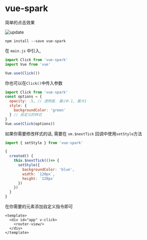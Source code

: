# vue-spark

简单的点击效果

![update](https://i.loli.net/2020/05/03/q7vXomTzY2sECVU.gif)

```
npm install --save vue-spark
```

在 `main.js` 中引入,

```js
import Click from 'vue-spark'
import Vue from 'vue'

Vue.use(Click())

```

你也可以在`Click()`中传入参数

```js
import Click from 'vue-spark'
const options = {
  opacity: .5, // 透明度. 最小0.1, 最大1
  style: {
    backgroundColor: 'green'
  } // 自定义的样式
}
Vue.use(Click(options))
```

如果你需要修改样式的话, 需要在 `vm.$nextTick` 回调中使用`setStyle`方法

```js
import { setStyle } from 'vue-spark'

{
  created() {
    this.$nextTick(()=> {
      setStyle({
        backgroundColor: 'blue',
        width: `120px`,
        height: `120px`
      })
    })
  }
}
```

在你需要的元素添加自定义指令即可

```vue
<template>
  <div id="app" v-click>
    <router-view/>
  </div>
</template>
```
